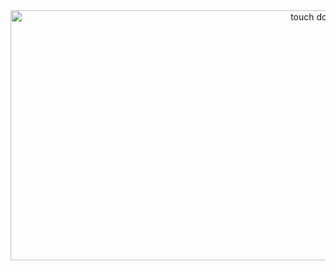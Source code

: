 <div align="center">
  <img src="https://github.com/user-attachments/assets/6b30a896-321b-45cf-8ab0-f3c8a980dae0" alt="touch down yesss" width="1000" height="400" />
</div>
